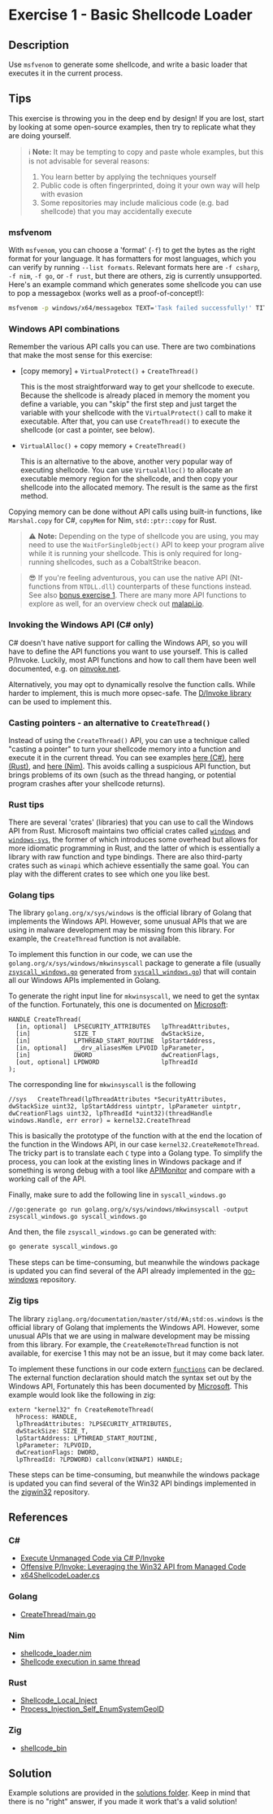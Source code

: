 # Exercise 1 - Basic Shellcode Loader

## Description
Use `msfvenom` to generate some shellcode, and write a basic loader that executes it in the current process.

## Tips

This exercise is throwing you in the deep end by design! If you are lost, start by looking at some open-source examples, then try to replicate what they are doing yourself.

> ℹ **Note:** It may be tempting to copy and paste whole examples, but this is not advisable for several reasons:
>
> 1. You learn better by applying the techniques yourself
> 2. Public code is often fingerprinted, doing it your own way will help with evasion
> 3. Some repositories may include malicious code (e.g. bad shellcode) that you may accidentally execute

### msfvenom

With `msfvenom`, you can choose a 'format' (`-f`) to get the bytes as the right format for your language. It has formatters for most languages, which you can verify by running `--list formats`. Relevant formats here are `-f csharp`, `-f nim`, `-f go`, or `-f rust`, but there are others, zig is currently unsupported. Here's an example command which generates some shellcode you can use to pop a messagebox (works well as a proof-of-concept!):

```bash
msfvenom -p windows/x64/messagebox TEXT='Task failed successfully!' TITLE='Error!' -f nim
```

### Windows API combinations

Remember the various API calls you can use. There are two combinations that make the most sense for this exercise:

- [copy memory] + `VirtualProtect()` + `CreateThread()`
 
    This is the most straightforward way to get your shellcode to execute. Because the shellcode is already placed in memory the moment you define a variable, you can "skip" the first step and just target the variable with your shellcode with the `VirtualProtect()` call to make it executable. After that, you can use `CreateThread()` to execute the shellcode (or cast a pointer, see below).

- `VirtualAlloc()` + copy memory + `CreateThread()`
 
    This is an alternative to the above, another very popular way of executing shellcode. You can use `VirtualAlloc()` to allocate an executable memory region for the shellcode, and then copy your shellcode into the allocated memory. The result is the same as the first method.

Copying memory can be done without API calls using built-in functions, like `Marshal.copy` for C#, `copyMem` for Nim, `std::ptr::copy` for Rust.

> ⚠ **Note:** Depending on the type of shellcode you are using, you may need to use the `WaitForSingleObject()` API to keep your program alive while it is running your shellcode. This is only required for long-running shellcodes, such as a CobaltStrike beacon.

> 😎 If you're feeling adventurous, you can use the native API (Nt-functions from `NTDLL.dll`) counterparts of these functions instead. See also [bonus exercise 1](../BONUS%20Exercise%201%20-%20Basic%20Loader%20Without%20CreateThread/). There are many more API functions to explore as well, for an overview check out [malapi.io](https://malapi.io/).

### Invoking the Windows API (C# only)

C# doesn't have native support for calling the Windows API, so you will have to define the API functions you want to use yourself. This is called P/Invoke. Luckily, most API functions and how to call them have been well documented, e.g. on [pinvoke.net](https://pinvoke.net/).

Alternatively, you may opt to dynamically resolve the function calls. While harder to implement, this is much more opsec-safe. The [D/Invoke library](https://github.com/TheWover/DInvoke) can be used to implement this.

### Casting pointers - an alternative to `CreateThread()`

Instead of using the `CreateThread()` API, you can use a technique called "casting a pointer" to turn your shellcode memory into a function and execute it in the current thread. You can see examples [here (C#)](https://tbhaxor.com/execute-unmanaged-code-via-c-pinvoke/), [here (Rust)](https://stackoverflow.com/a/46134764), and [here (Nim)](https://github.com/byt3bl33d3r/OffensiveNim/issues/16#issuecomment-757228116). This avoids calling a suspicious API function, but brings problems of its own (such as the thread hanging, or potential program crashes after your shellcode returns).

### Rust tips

There are several 'crates' (libraries) that you can use to call the Windows API from Rust. Microsoft maintains two official crates called [`windows`](https://microsoft.github.io/windows-docs-rs/) and [`windows-sys`](https://docs.rs/windows-sys), the former of which introduces some overhead but allows for more idiomatic programming in Rust, and the latter of which is essentially a library with raw function and type bindings. There are also third-party crates such as `winapi` which achieve essentially the same goal. You can play with the different crates to see which one you like best.

### Golang tips

The library `golang.org/x/sys/windows` is the official library of Golang that implements the Windows API. However, some unusual APIs that we are using in malware development may be missing from this library. For example, the `CreateThread` function is not available.

To implement this function in our code, we can use the `golang.org/x/sys/windows/mkwinsyscall` package to generate a file (usually [`zsyscall_windows.go`](https://github.com/golang/sys/blob/master/windows/zsyscall_windows.go) generated from [`syscall_windows.go`](https://github.com/golang/sys/blob/c0bba94af5f85fbad9f6dc2e04ed5b8fac9696cf/windows/syscall_windows.go#L168)) that will contain all our Windows APIs implemented in Golang.

To generate the right input line for `mkwinsyscall`, we need to get the syntax of the function. Fortunately, this one is documented on [Microsoft](https://docs.microsoft.com/en-us/windows/win32/api/processthreadsapi/nf-processthreadsapi-createthread):
```
HANDLE CreateThread(
  [in, optional]  LPSECURITY_ATTRIBUTES   lpThreadAttributes,
  [in]            SIZE_T                  dwStackSize,
  [in]            LPTHREAD_START_ROUTINE  lpStartAddress,
  [in, optional]  __drv_aliasesMem LPVOID lpParameter,
  [in]            DWORD                   dwCreationFlags,
  [out, optional] LPDWORD                 lpThreadId
);
```

The corresponding line for `mkwinsyscall` is the following

```golang
//sys   CreateThread(lpThreadAttributes *SecurityAttributes, dwStackSize uint32, lpStartAddress uintptr, lpParameter uintptr, dwCreationFlags uint32, lpThreadId *uint32)(threadHandle windows.Handle, err error) = kernel32.CreateThread
```

This is basically the prototype of the function with at the end the location of the function in the Windows API, in our case `kernel32.CreateRemoteThread`.
The tricky part is to translate each `C` type into a Golang type. To simplify the process, you can look at the existing lines in Windows package and if something is wrong debug with a tool like [APIMonitor](https://apimonitor.com/) and compare with a working call of the API.

Finally, make sure to add the following line in `syscall_windows.go`
```golang
//go:generate go run golang.org/x/sys/windows/mkwinsyscall -output zsyscall_windows.go syscall_windows.go
```

And then, the file `zsyscall_windows.go` can be generated with:
```bash
go generate syscall_windows.go
```

These steps can be time-consuming, but meanwhile the windows package is updated you can find several of the API already implemented in the [go-windows](https://github.com/nodauf/go-windows) repository.

### Zig tips

The library `ziglang.org/documentation/master/std/#A;std:os.windows` is the official library of Golang that implements the Windows API. However, some unusual APIs that we are using in malware development may be missing from this library. For example, the `CreateRemoteThread` function is not available, for exercise 1 this may not be an issue, but it may come back later.

To implement these functions in our code extern [`functions`](https://ziglang.org/documentation/0.11.0/#Functions) can be declared. The external function declaration should match the syntax set out by the Windows API, Fortunately this has been documented by [Microsoft](https://learn.microsoft.com/en-us/windows/win32/api/processthreadsapi/nf-processthreadsapi-createremotethread). This example would look like the following in zig:

```zig
extern "kernel32" fn CreateRemoteThread(
  hProcess: HANDLE, 
  lpThreadAttributes: ?LPSECURITY_ATTRIBUTES, 
  dwStackSize: SIZE_T, 
  lpStartAddress: LPTHREAD_START_ROUTINE, 
  lpParameter: ?LPVOID, 
  dwCreationFlags: DWORD, 
  lpThreadId: ?LPDWORD) callconv(WINAPI) HANDLE;
```

These steps can be time-consuming, but meanwhile the windows package is updated you can find several of the Win32 API bindings implemented in the [zigwin32](https://github.com/marlersoft/zigwin32) repository.

## References

### C#

- [Execute Unmanaged Code via C# P/Invoke](https://tbhaxor.com/execute-unmanaged-code-via-c-pinvoke/)
- [Offensive P/Invoke: Leveraging the Win32 API from Managed Code](https://posts.specterops.io/offensive-p-invoke-leveraging-the-win32-api-from-managed-code-7eef4fdef16d)
- [x64ShellcodeLoader.cs](https://gist.github.com/matterpreter/03e2bd3cf8b26d57044f3b494e73bbea)

### Golang

- [CreateThread/main.go](https://github.com/Ne0nd0g/go-shellcode/blob/master/cmd/CreateThread/main.go)

### Nim

- [shellcode_loader.nim](https://github.com/sh3d0ww01f/nim_shellloader/blob/master/shellcode_loader.nim)
- [Shellcode execution in same thread](https://github.com/byt3bl33d3r/OffensiveNim/issues/16#issuecomment-757228116)

### Rust

- [Shellcode_Local_Inject](https://github.com/trickster0/OffensiveRust/blob/master/Shellcode_Local_inject/src/main.rs)
- [Process_Injection_Self_EnumSystemGeoID](https://github.com/trickster0/OffensiveRust/blob/master/Process_Injection_Self_EnumSystemGeoID/src/main.rs)

### Zig

- [shellcode_bin](https://github.com/darkr4y/OffensiveZig/blob/main/src/shellcode_bin.zig)

## Solution

Example solutions are provided in the [solutions folder](solutions/). Keep in mind that there is no "right" answer, if you made it work that's a valid solution! 